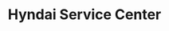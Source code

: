 ---
title: "Hyndai Service Center"
url: /cherthala-thankey/hyndai-service-center/
shop: Autowerkstatt
---